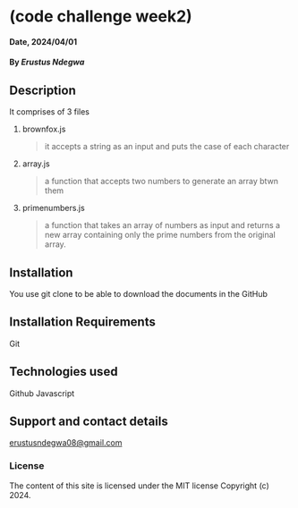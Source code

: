 # (code challenge week2)

#### Date, 2024/04/01

#### By *Erustus Ndegwa*

## Description
It comprises of 3 files
  1. brownfox.js
     >it accepts a string as an input and puts the case of each character
  2. array.js
     >a function that accepts two numbers to generate an array btwn them
  3. primenumbers.js
     > a function that takes an array of numbers as input and
       returns a new array containing only the prime numbers from the original array.

## Installation
You use git clone to be able to download the documents in the GitHub

## Installation Requirements
Git

## Technologies used
Github
Javascript

## Support and contact details
erustusndegwa08@gmail.com

### License
The content of this site is licensed under the MIT license
Copyright (c) 2024.



